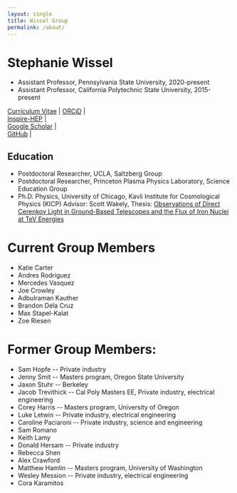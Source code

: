 ```yaml
---
layout: single
title: Wissel Group
permalink: /about/
---
```


Stephanie Wissel
===============
+ Assistant Professor, Pennsylvania State University, 2020-present  
+ Assistant Professor, California Polytechnic State University, 2015-present  
  
[Curriculum Vitae](../assets/images/swissel_CV.pdf)   \|
[ORCiD](https://orcid.org/0000-0003-0569-6978) \|  
[Inspire-HEP](https://labs.inspirehep.net/authors/1050673) \|  
[Google Scholar](https://scholar.google.com/citations?user=RZAmpswAAAAJ&hl=en) \|   
[GitHub](https://github.com/swissel) \|  

Education
----------
+ Postdoctoral Researcher, UCLA, Saltzberg Group
+ Postdoctoral Researcher, Princeton Plasma Physics Laboratory, Science Education Group
+ Ph.D. Physics, University of Chicago, Kavli Institute for Cosmological Physics (KICP) Advisor: Scott Wakely, Thesis: [Observations of Direct Cerenkov Light in Ground-Based Telescopes and the Flux of Iron Nuclei at TeV Energies](https://search.proquest.com/docview/610057950)

Current Group Members
=====================
+ Katie Carter
+ Andres Rodriguez
+ Mercedes Vasquez
+ Joe Crowley
+ Adbulraman Kauther
+ Brandon Dela Cruz
+ Max Stapel-Kalat
+ Zoe Riesen

Former Group Members:
====================
+ Sam Hopfe -- Private industry
+ Jenny Smit -- Masters program, Oregon State University
+ Jaxon Stuhr -- Berkeley
+ Jacob Trevithick -- Cal Poly Masters EE, Private industry, electrical engineering
+ Corey Harris -- Masters program, University of Oregon
+ Luke Letwin -- Private industry, electrical engineering
+ Caroline Paciaroni -- Private industry, science and engineering
+ Sam Romano
+ Keith Lamy
+ Donald Hersam -- Private industry
+ Rebecca Shen
+ Alex Crawford
+ Matthew Hamlin -- Masters program, University of Washington
+ Wesley Mession -- Private industry, electrical engineering
+ Cora Karamitos

